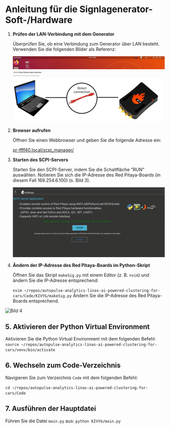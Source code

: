 # Anleitung für die Signlagenerator-Soft-/Hardware

1. **Prüfen der LAN-Verbindung mit dem Generator**

   Überprüfen Sie, ob eine Verbindung zum Generator über LAN besteht. Verwenden Sie die folgenden Bilder als Referenz:

   ![Bild 1](image.png)
   ![Bild 2](image-1.png)

2. **Browser aufrufen**

   Öffnen Sie einen Webbrowser und geben Sie die folgende Adresse ein:

   [pr-ffff40.local/scpi_manager/](http://rp-ffff40.local/scpi_manager/)

3. **Starten des SCPI-Servers**

   Starten Sie den SCPI-Server, indem Sie die Schaltfläche "RUN" auswählen. Notieren Sie sich die IP-Adresse des Red Pitaya-Boards (in diesem Fall 169.254.6.100) (s. Bild 3).

   ![Bild 3](image-2.png)

4. **Ändern der IP-Adresse des Red Pitaya-Boards im Python-Skript**

   Öffnen Sie das Skript `makeSig.py` mit einem Editor (z. B. `nvim`) und ändern Sie die IP-Adresse entsprechend:

   ```nvim ~/repos/autopulse-analytics-linas-ai-powered-clustering-for-cars/Code/KIVYG/makeSig.py```
   Ändern Sie die IP-Adresse des Red Pitaya-Boards entsprechend.

![Bild 4](image-3.png)

## 5. Aktivieren der Python Virtual Environment

Aktivieren Sie die Python Virtual Environment mit dem folgenden Befehl:
```source ~/repos/autopulse-analytics-linas-ai-powered-clustering-for-cars/venv/bin/activate```

## 6. Wechseln zum Code-Verzeichnis

Navigieren Sie zum Verzeichnis `Code` mit dem folgenden Befehl:

```cd ~/repos/autopulse-analytics-linas-ai-powered-clustering-for-cars/Code```

## 7. Ausführen der Hauptdatei
Führen Sie die Datei `main.py` aus:
```python KIVYG/main.py```